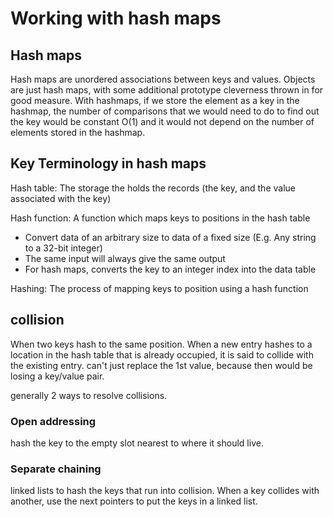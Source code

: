 # Working with hash maps

## Hash maps

Hash maps are unordered associations between keys and values.
Objects are just hash maps, with some additional prototype cleverness thrown in for good measure.
With hashmaps, if we store the element as a key in the hashmap, the number of comparisons that we would need to do to find out the key would be constant O(1) and it would not depend on the number of elements stored in the hashmap.

## Key Terminology in hash maps

Hash table: The storage the holds the records (the key, and the value associated with the key)

Hash function: A function which maps keys to positions in the hash table
- Convert data of an arbitrary size to data of a fixed size
  (E.g. Any string to a 32-bit integer)
- The same input will always give the same output
- For hash maps, converts the key to an integer index into the data table

Hashing: The process of mapping keys to position using a hash function

## collision

When two keys hash to the same position.
When a new entry hashes to a location in the hash table that is already occupied, it is said to collide with the existing entry. can't just replace the 1st value, because then would be losing a key/value pair.

generally 2 ways to resolve collisions. 

### Open addressing

hash the key to the empty slot nearest to where it should live.

### Separate chaining

linked lists to hash the keys that run into collision. When a key collides with another, use the next pointers to put the keys in a linked list.